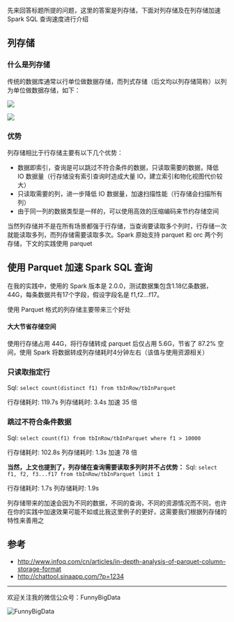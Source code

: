 先来回答标题所提的问题，这里的答案是列存储，下面对列存储及在列存储加速 Spark SQL 查询速度进行介绍

## 列存储
### 什么是列存储
传统的数据库通常以行单位做数据存储，而列式存储（后文均以列存储简称）以列为单位做数据存储，如下：


![](http://upload-images.jianshu.io/upload_images/204749-eeaefd09414fbe0e.png?imageMogr2/auto-orient/strip%7CimageView2/2/w/1240)


![](http://upload-images.jianshu.io/upload_images/204749-b552a887b57fef00.png?imageMogr2/auto-orient/strip%7CimageView2/2/w/1240)

### 优势
列存储相比于行存储主要有以下几个优势：

* 数据即索引，查询是可以跳过不符合条件的数据，只读取需要的数据，降低 IO 数据量（行存储没有索引查询时造成大量 IO，建立索引和物化视图代价较大）
* 只读取需要的列，进一步降低 IO 数据量，加速扫描性能（行存储会扫描所有列）
* 由于同一列的数据类型是一样的，可以使用高效的压缩编码来节约存储空间

当然列存储并不是在所有场景都强于行存储，当查询要读取多个列时，行存储一次就能读取多列，而列存储需要读取多次。Spark 原始支持 parquet 和 orc 两个列存储，下文的实践使用 parquet

## 使用 Parquet 加速 Spark SQL 查询
在我的实践中，使用的 Spark 版本是 2.0.0，测试数据集包含1.18亿条数据，44G，每条数据共有17个字段，假设字段名是 f1,f2...f17。

使用 Parquet 格式的列存储主要带来三个好处

#### 大大节省存储空间
使用行存储占用 44G，将行存储转成 parquet 后仅占用 5.6G，节省了 87.2% 空间，使用 Spark 将数据转成列存储耗时4分钟左右（该值与使用资源相关）

### 只读取指定行
Sql: ```select count(distinct f1) from tbInRow/tbInParquet```

行存储耗时: 119.7s
列存储耗时: 3.4s
加速 35 倍

### 跳过不符合条件数据
Sql: ```select count(f1) from tbInRow/tbInParquet where f1 > 10000```

行存储耗时: 102.8s
列存储耗时: 1.3s
加速 78 倍

**当然，上文也提到了，列存储在查询需要读取多列时并不占优势：**
Sql: ```select f1, f2, f3...f17 from tbInRow/tbInParquet limit 1```

行存储耗时: 1.7s
列存储耗时: 1.9s

列存储带来的加速会因为不同的数据，不同的查询，不同的资源情况而不同，也许在你的实践中加速效果可能不如或比我这里例子的更好，这需要我们根据列存储的特性来善用之

## 参考
* http://www.infoq.com/cn/articles/in-depth-analysis-of-parquet-column-storage-format
* http://chattool.sinaapp.com/?p=1234

---

欢迎关注我的微信公众号：FunnyBigData

![FunnyBigData](http://upload-images.jianshu.io/upload_images/204749-2f217e5d38fc1bcb.jpg?imageMogr2/auto-orient/strip%7CimageView2/2/w/1240)
